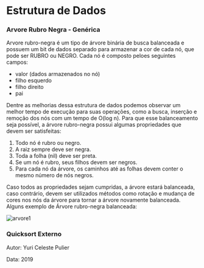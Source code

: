 # Estrutura de Dados



### Arvore Rubro Negra - Genérica

Arvore rubro-negra é um tipo de árvore binária de busca balanceada e possuem um bit de dados separado para armazenar a cor de cada nó, que pode ser RUBRO ou NEGRO.
Cada nó é composto peloes seguintes campos:
- valor (dados armazenados no nó)
- filho esquerdo
- filho direito
- pai

Dentre as melhorias dessa estrutura de dados podemos observar um melhor tempo de execução para suas operações, como a busca, inserção e remoção dos nós com um tempo de O(log n). Para que esse balanceamento seja possível, a árvore rubro-negra possui algumas propriedades que devem ser satisfeitas:
1. Todo nó é rubro ou negro.
2. A raiz sempre deve ser negra.
3. Toda a folha (nil) deve ser preta.
4. Se um nó é rubro, seus filhos devem ser negros.
5. Para cada nó da árvore, os caminhos até as folhas devem conter o mesmo número de nós negros.

Caso todos as propriedades sejam cumpridas, a árvore estará balanceada, caso contrário, devem ser utilizados métodos como rotação e mudança de cores nos nós da árvore para tornar a árvore novamente balanceada.
Alguns exemplo de Árvore rubro-negra balanceada:

![arvore1](https://github.com/yuripulier/Estrutura_de_Dados/blob/master/images/arvore-rn-balanceada.png "Arvore RN balanceada")


### Quicksort Externo



Autor: Yuri Celeste Pulier

Data: 2019
